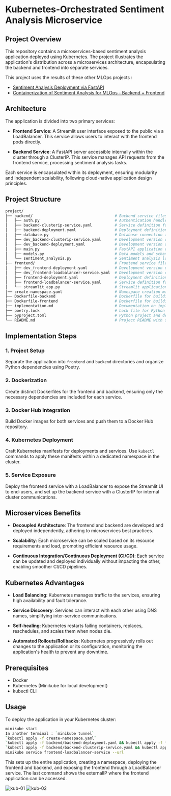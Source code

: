 # Kubernetes-Orchestrated Sentiment Analysis Microservice

## Project Overview

This repository contains a microservices-based sentiment analysis application deployed using Kubernetes. The project illustrates the application's distribution across a microservices architecture, encapsulating the backend and frontend into separate services.

This project uses the results of these other MLOps projects :
- [Sentiment Analysis Deployment via FastAPI](https://github.com/lemberck/mlops/tree/main/02-fastapi)
- [Containerization of Sentiment Analysis for MLOps - Backend + Frontend](https://github.com/lemberck/mlops/tree/main/04-docker)

## Architecture

The application is divided into two primary services:

- **Frontend Service**: A Streamlit user interface exposed to the public via a LoadBalancer. This service allows users to interact with the frontend pods directly.
  
- **Backend Service**: A FastAPI server accessible internally within the cluster through a ClusterIP. This service manages API requests from the frontend service, processing sentiment analysis tasks.

Each service is encapsulated within its deployment, ensuring modularity and independent scalability, following cloud-native application design principles.

## Project Structure
```bash
project/
├── backend/                                    # Backend service files
│   ├── auth.py                                 # Authentication handlers
│   ├── backend-clusterip-service.yaml          # Service definition for the backend
│   ├── backend-deployment.yaml                 # Deployment definition for the backend
│   ├── database.py                             # Database connection and operations
│   ├── dev_backend-clusterip-service.yaml      # Development version of the backend service definition
│   ├── dev_backend-deployment.yaml             # Development version of the backend deployment definition
│   ├── main.py                                 # FastAPI application entry point
│   ├── models.py                               # Data models and schema definitions
│   └── sentiment_analysis.py                   # Sentiment analysis logic
├── frontend/                                   # Frontend service files
│   ├── dev_frontend-deployment.yaml            # Development version of the frontend deployment definition
│   ├── dev_frontend-loadbalancer-service.yaml  # Development version of the frontend service definition
│   ├── frontend-deployment.yaml                # Deployment definition for the frontend
│   ├── frontend-loadbalancer-service.yaml      # Service definition for the frontend (exposed to internet)
│   └── streamlit_app.py                        # Streamlit application script
│── create-namespace.yaml                       # Namespace creation manifest
├── Dockerfile-backend                          # Dockerfile for building backend image
├── Dockerfile-frontend                         # Dockerfile for building frontend image
├── implementation.md                           # Documentation on implementation details
├── poetry.lock                                 # Lock file for Python dependencies
├── pyproject.toml                              # Python project and dependency file
└── README.md                                   # Project README with setup and usage instructions
```

## Implementation Steps

### 1. Project Setup
Separate the application into `frontend` and `backend` directories and organize Python dependencies using Poetry.

### 2. Dockerization
Create distinct Dockerfiles for the frontend and backend, ensuring only the necessary dependencies are included for each service.

### 3. Docker Hub Integration
Build Docker images for both services and push them to a Docker Hub repository.

### 4. Kubernetes Deployment
Craft Kubernetes manifests for deployments and services. Use `kubectl` commands to apply these manifests within a dedicated namespace in the cluster.

### 5. Service Exposure
Deploy the frontend service with a LoadBalancer to expose the Streamlit UI to end-users, and set up the backend service with a ClusterIP for internal cluster communications.

## Microservices Benefits

- **Decoupled Architecture**: The frontend and backend are developed and deployed independently, adhering to microservices best practices.
  
- **Scalability**: Each microservice can be scaled based on its resource requirements and load, promoting efficient resource usage.

- **Continuous Integration/Continuous Deployment (CI/CD)**: Each service can be updated and deployed individually without impacting the other, enabling smoother CI/CD pipelines.

## Kubernetes Advantages

- **Load Balancing**: Kubernetes manages traffic to the services, ensuring high availability and fault tolerance.
  
- **Service Discovery**: Services can interact with each other using DNS names, simplifying inter-service communications.

- **Self-healing**: Kubernetes restarts failing containers, replaces, reschedules, and scales them when nodes die.

- **Automated Rollouts/Rollbacks**: Kubernetes progressively rolls out changes to the application or its configuration, monitoring the application's health to prevent any downtime.

## Prerequisites

- Docker
- Kubernetes (Minikube for local development)
- kubectl CLI

## Usage

To deploy the application in your Kubernetes cluster:

```bash
minikube start
In another terminal : `minikube tunnel`
`kubectl apply -f create-namespace.yaml`
`kubectl apply -f backend/backend-deployment.yaml && kubectl apply -f frontend/frontend-deployment.yaml`
`kubectl apply -f backend/backend-clusterip-service.yaml && kubectl apply -f frontend/frontend-loadbalancer-service.yaml`
minikube service frontend-loadbalancer-service --url
```

This sets up the entire application, creating a namespace, deploying the frontend and backend, and exposing the frontend through a LoadBalancer service.
The last command shows the externalIP where the frontend application can be accessed.

![kub-01](https://github.com/lemberck/mlops/blob/main/05-kubernetes/img/kub-01.png)
![kub-02](https://github.com/lemberck/mlops/blob/main/05-kubernetes/img/kub-02.png)